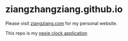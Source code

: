 # ziangzhangziang.github.io

Please visit [ziangziang.com](https://ziangziang.com) for my personal website.

This repo is my [nexie clock application](https://ziangziangziang.github.io/)
